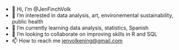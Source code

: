 - 👋 Hi, I’m @JenFinchVolk
- 👀 I’m interested in data analysis, art, environemental sustainability, public health
- 🌱 I’m currently learning data analysis, statistics, Spanish
- 💞️ I’m looking to collaborate on improving skills in R and SQL
- 📫 How to reach me jenvolkening@gmail.com

<!---
JenFinchVolk/JenFinchVolk is a ✨ special ✨ repository because its `README.md` (this file) appears on your GitHub profile.
You can click the Preview link to take a look at your changes.
--->
